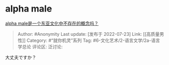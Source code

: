# alpha male
[alpha male是一个东亚文化中不存在的概念吗？](https://www.zhihu.com/question/264942153/answer/2588117652)

> Author: #Anonymity
> Last update: [发布于 2022-07-23]
> Link: [[高质量男性]]
> Category: #“就你机灵”系列
> Tag: #6-文化艺术/2-语言文学/2a-语言学总论 
> 评论区:
> 泛讨论:

大丈夫ですか？
